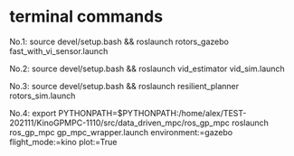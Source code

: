 # terminal commands
No.1: 
source devel/setup.bash && roslaunch rotors_gazebo fast_with_vi_sensor.launch

No.2: 
source devel/setup.bash && roslaunch vid_estimator vid_sim.launch


No.3: 
source devel/setup.bash && roslaunch resilient_planner rotors_sim.launch

No.4: 
export PYTHONPATH=$PYTHONPATH:/home/alex/TEST-202111/KinoGPMPC-1110/src/data_driven_mpc/ros_gp_mpc
roslaunch ros_gp_mpc gp_mpc_wrapper.launch environment:=gazebo flight_mode:=kino plot:=True
